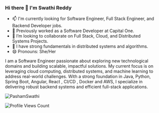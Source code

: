 ### Hi there 👋 I'm Swathi Reddy

- 📫 I'm currently looking for Software Engineer, Full Stack Engineer, and Backend Developer jobs.
- 🌱 Previously worked as a Software Developer at Capital One.  
- 👯 I’m looking to collaborate on Full Stack, Cloud, and Distributed Systems Projects.
- 💬 I have strong fundamentals in distributed systems and algorithms.
- 😄 Pronouns: She/Her

I am a Software Engineer passionate about exploring new technological domains and building scalable, impactful solutions. My current focus is on leveraging cloud computing, distributed systems, and machine learning to address real-world challenges. With a strong foundation in Java, Python, Spring Boot, Angular, React , CI/CD , Docker and AWS, I specialize in delivering robust backend systems and efficient full-stack applications. 

<p align="left">
  <img src="https://github-readme-stats.vercel.app/api/top-langs?username=PashamSwathi&show_icons=true&locale=en&layout=compact" alt="PashamSwathi" />
</p>

<p align="left">
  <img src="https://komarev.com/ghpvc/?username=PashamSwathi&label=PROFILE+VIEWS&style=flat" alt="Profile Views Count" /> 
</p>






